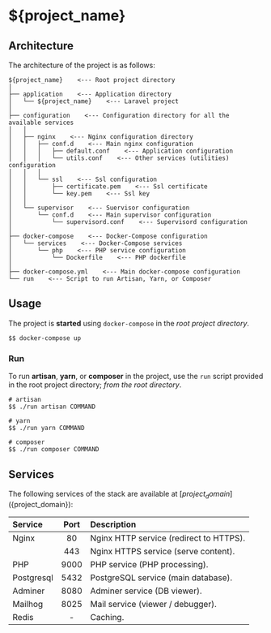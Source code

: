# ${project_name}


## Architecture

The architecture of the project is as follows:

```
${project_name}    <--- Root project directory
│
├── application    <--- Application directory
│   └── ${project_name}    <--- Laravel project
│
├── configuration    <--- Configuration directory for all the available services
│   │
│   ├── nginx    <--- Nginx configuration directory
│   │   ├── conf.d    <--- Main nginx configuration
│   │   │   ├── default.conf    <--- Application configuration
│   │   │   └── utils.conf    <--- Other services (utilities) configuration
│   │   │
│   │   └── ssl    <--- Ssl configuration
│   │       ├── certificate.pem    <--- Ssl certificate
│   │       └── key.pem    <--- Ssl key
│   │
│   └── supervisor    <--- Suervisor configuration
│       └── conf.d    <--- Main supervisor configuration
│           └── supervisord.conf    <--- Supervisord configuration
│
├── docker-compose    <--- Docker-Compose configuration
│   └── services    <--- Docker-Compose services
│       └── php    <--- PHP service configuration
│           └── Dockerfile    <--- PHP dockerfile
│
├── docker-compose.yml    <--- Main docker-compose configuration
└── run    <--- Script to run Artisan, Yarn, or Composer
```


## Usage

The project is **started** using ```docker-compose``` in the *root project directory*.

```shell script
$$ docker-compose up
```


### Run

To run **artisan**, **yarn**, or **composer** in the project, use the ```run``` script provided in the root project
directory; *from the root directory*.

```shell script
# artisan
$$ ./run artisan COMMAND

# yarn
$$ ./run yarn COMMAND

# composer
$$ ./run composer COMMAND
```


## Services

The following services of the stack are available at [${project_domain}](${project_domain}):

| Service       | Port | Description                                |
|:--------------|:----:|:-------------------------------------------|
| Nginx         | 80   | Nginx HTTP service (redirect to HTTPS).    |
|               | 443  | Nginx HTTPS service (serve content).       |
| PHP           | 9000 | PHP service (PHP processing).              |
| Postgresql    | 5432 | PostgreSQL service (main database).        |
| Adminer       | 8080 | Adminer service (DB viewer).               |
| Mailhog       | 8025 | Mail service (viewer / debugger).          |
| Redis         | -    | Caching.                                   |
